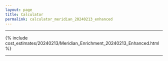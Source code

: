 ```yaml
---
layout: page
title: Calculator
permalink: calculator_meridian_20240213_enhanced
---
```


___

{% include cost_estimates/20240213/Meridian_Enrichment_20240213_Enhanced.html %}

___

